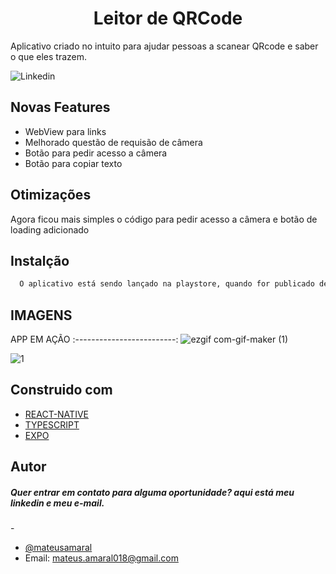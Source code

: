 <h1 align="center"> Leitor de QRCode</h1>

Aplicativo criado no intuito para ajudar pessoas a scanear QRcode e saber o que eles trazem.

<p>
  <img alt="Linkedin" src="https://img.shields.io/github/followers/mateusamarall?style=social" />
</p>

## Novas Features

- WebView para links
- Melhorado questão de requisão de câmera
- Botão para pedir acesso a câmera
- Botão para copiar texto


## Otimizações

Agora ficou mais simples o código para pedir acesso a câmera e botão de loading adicionado

## Instalção

```bash 
  O aplicativo está sendo lançado na playstore, quando for publicado deixarei o link 
```

## IMAGENS

APP  EM AÇÃO
:-------------------------:
![ezgif com-gif-maker (1)](https://user-images.githubusercontent.com/37390930/115961655-b83ad580-a4ed-11eb-956a-90ce9e707f1c.gif)



![1](https://user-images.githubusercontent.com/37390930/122690602-df1d3b80-d200-11eb-9b7d-94df699a41cf.jpeg)

  

## Construido com

- [REACT-NATIVE](https://reactnative.dev/)
- [TYPESCRIPT](https://www.typescriptlang.org/)
- [EXPO](https://expo.io/)



## Autor

<h5> Quer entrar em contato para alguma oportunidade? aqui está meu linkedin e meu e-mail.</h5>
- 

- [@mateusamaral](https://www.linkedin.com/in/mateus-passos-amaral/)
- Email:  mateus.amaral018@gmail.com


